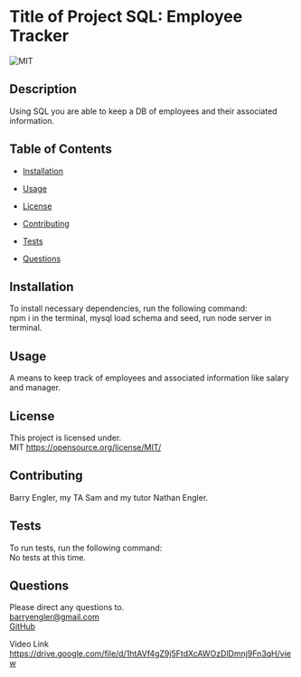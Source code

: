 # Title of Project SQL: Employee Tracker

![MIT](https://img.shields.io/badge/license-MIT-green)

## Description

Using SQL you are able to keep a DB of employees and their associated information.

## Table of Contents

- [Installation](#installation)

- [Usage](#usage)

- [License](#license)

- [Contributing](#contributing)

- [Tests](#tests)

- [Questions](#questions)

## Installation

To install necessary dependencies, run the following command: <br>
npm i in the terminal, mysql load schema and seed, run node server in terminal.

## Usage

A means to keep track of employees and associated information like salary and manager.

## License

This project is licensed under. <br>
MIT
https://opensource.org/license/MIT/

## Contributing

Barry Engler, my TA Sam and my tutor Nathan Engler.

## Tests

To run tests, run the following command: <br>
No tests at this time.

## Questions

Please direct any questions to.<br>
barryengler@gmail.com <br>
[GitHub](https://github.com/Barry25000)

Video Link https://drive.google.com/file/d/1htAVf4gZ9j5FtdXcAWOzDlDmnj9Fn3qH/view

